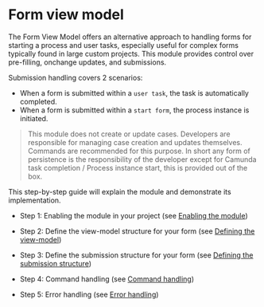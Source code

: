 # Form view model

The Form View Model offers an alternative approach to handling forms for starting a process and user tasks, especially useful for complex forms typically found in large custom projects. This module provides control over pre-filling, onchange updates, and submissions.

Submission handling covers 2 scenarios:
- When a form is submitted within a `user task`, the task is automatically completed.
- When a form is submitted within a `start form`, the process instance is initiated.

> This module does not create or update cases. Developers are responsible for managing case creation and updates themselves. Commands are recommended for this purpose.
> In short any form of persistence is the responsibility of the developer except for Camunda task completion / Process instance start, this is provided out of the box.

This step-by-step guide will explain the module and demonstrate its implementation.

- Step 1: Enabling the module in your project (see [Enabling the module](enabling-the-module.md))

- Step 2: Define the view-model structure for your form (see [Defining the view-model](defining-the-view-model.md))

- Step 3: Define the submission structure for your form (see [Defining the submission structure](defining-the-submission-structure.md))

- Step 4: Command handling (see [Command handling](command-handling.md))

- Step 5: Error handling (see [Error handling](error-handling.md))
